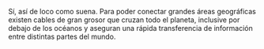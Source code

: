 Sí, así de loco como suena. Para poder conectar grandes áreas geográficas existen cables de gran grosor que cruzan todo el planeta, inclusive por debajo de los océanos y aseguran una rápida transferencia de información entre distintas partes del mundo.